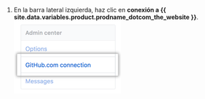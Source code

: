 1. En la barra lateral izquierda, haz clic en **conexión a {{ site.data.variables.product.prodname_dotcom_the_website }}**. ![Pestaña de conexión a GitHub.com en la barra lateral de parámetros de la cuenta de empresa](/assets/images/enterprise/business-accounts/settings-github-dotcom-connection-tab.png)
